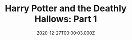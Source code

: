 ---
title: "Harry Potter and the Deathly Hallows: Part 1"
year: 2010
date: 2020-12-27T00:00:03.000Z
permalink: /almanac/movies/2020-12-27-harry-potter-and-the-deathly-hallows-part-1/index.html
link: https://letterboxd.com/rknightuk/film/harry-potter-and-the-deathly-hallows-part-1/6/
rating: 3
---